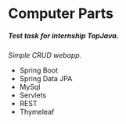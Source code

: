 # Computer Parts

##### Test task for internship TopJava.

_Simple CRUD webapp._
- Spring Boot
- Spring Data JPA
- MySql
- Servlets
- REST
- Thymeleaf
